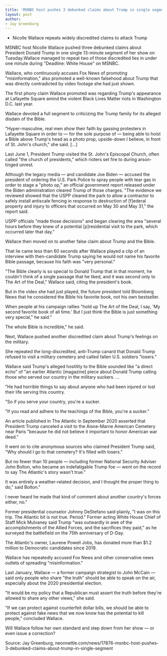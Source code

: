 ```yaml
---
title: 'MSNBC host pushes 3 debunked claims about Trump in single segment'
layout: post
author:
- Jay Greenburg
---
```


- Nicolle Wallace repeats widely discredited claims to attack Trump

MSNBC host Nicolle Wallace pushed three debunked claims about President Donald Trump in one single 13-minute segment of her show on Tuesday.Wallace managed to repeat two of those discredited lies in under one minute during "Deadline: White House" on MSNBC.

Wallace, who continuously accuses Fox News of promoting "misinformation," also promoted a well-known falsehood about Trump that was directly contradicted by video footage she had just shown.

The first phony claim Wallace promoted was regarding Trump's appearance at Lafayette Square amind the violent Black Lives Matter riots in Washington D.C. last year.

Wallace devoted a full segment to criticizing the Trump family for its alleged disdain of the Bible.

"Hyper-masculine, real men show their faith by gassing protesters in Lafayette Square in order to — for the sole purpose of — being able to hoist a Bible above Trump's head as a photo prop, upside-down I believe, in front of St. John's church," she said. […]

Last June 1, President Trump visited the St. John's Episcopal Church, often called "the church of presidents," which rioters set fire to during arson-tinged unrest.

Although the legacy media — and candidate Joe Biden — accused the president of ordering the U.S. Park Police to spray people with tear gas in order to stage a "photo op," an official government report released under the Biden administration cleared Trump of those charges. "The evidence we reviewed showed that the USPP cleared the park to allow a contractor to safely install antiscale fencing in response to destruction of [f]ederal property and injury to officers that occurred on May 30 and May 31," the report said.

USPP officials "made those decisions" and began clearing the area "several hours before they knew of a potential [p]residential visit to the park, which occurred later that day."

Wallace then moved on to another false claim about Trump and the Bible.

That lie came less than 60 seconds after Wallace played a clip of an interview with then-candidate Trump saying he would not name his favorite Bible passage, because his faith was "very personal."

"The Bible clearly is so special to Donald Trump that in that moment, he couldn't think of a single passage that he liked, and it was second only to The Art of the Deal," Wallace said, citing the president's book.

But in the video she had just played, the future president told Bloomberg News that he considered the Bible his favorite book, not his own bestseller.

When people at his campaign rallies "hold up The Art of the Deal, I say, 'My second favorite book of all time.' But I just think the Bible is just something very special," he said."

The whole Bible is incredible," he said.

Next, Wallace pushed another discredited claim about Trump's feelings on the military.

She repeated the long-discredited, anti-Trump canard that Donald Trump refused to visit a military cemetery and called fallen U.S. soldiers "losers."

Wallace said Trump's alleged hostility to the Bible sounded like "a direct echo" of "an earlier Atlantic [magazine] piece about Donald Trump calling those who served our country in the military suckers. …

"He had horrible things to say about anyone who had been injured or lost their life serving this country.

"So if you serve your country, you're a sucker.

"If you read and adhere to the teachings of the Bible, you're a sucker."

An article published in The Atlantic in September 2020 asserted that President Trump canceled a visit to the Aisne-Marne American Cemetery near Paris "because he did not believe it important to honor American war dead."

It went on to cite anonymous sources who claimed President Trump said, "Why should I go to that cemetery? It's filled with losers."

But no fewer than 10 people — including former National Security Adviser John Bolton, who became an indefatigable Trump foe — went on the record to say The Atlantic's story wasn't true."

It was entirely a weather-related decision, and I thought the proper thing to do," said Bolton."

I never heard he made that kind of comment about another country's forces either, no."

Former presidential counselor Johnny DeStefano said plainly, "I was on this trip. The Atlantic bit is not true. Period." Former acting White House Chief of Staff Mick Mulvaney said Trump "was outwardly in awe of the accomplishments of the Allied Forces, and the sacrifices they paid," as he surveyed the battlefield on the 75th anniversary of D-Day.

The Atlantic's owner, Laurene Powell Jobs, has donated more than $1.2 million to Democratic candidates since 2019.

Wallace has repeatedly accused Fox News and other conservative news outlets of spreading "misinformation."

Last January, Wallace — a former campaign strategist to John McCain — said only people who share "the truth" should be able to speak on the air, especially about the 2020 presidential election.

"It would be my policy that a Republican must assert the truth before they're allowed to share any other views," she said.

"If we can protect against counterfeit dollar bills, we should be able to protect against fake news that we now know has the potential to kill people," concluded Wallace.

Will Wallace follow her own standard and step down from her show — or even issue a correction?

Source: Jay Greenburg, neonnettle.com/news/17876-msnbc-host-pushes-3-debunked-claims-about-trump-in-single-segment
